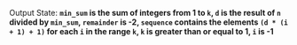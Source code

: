 Output State: **`min_sum` is the sum of integers from 1 to `k`, `d` is the result of `n` divided by `min_sum`, `remainder` is -2, `sequence` contains the elements `(d * (i + 1) + 1)` for each `i` in the range `k`, `k` is greater than or equal to 1, `i` is -1**